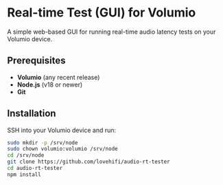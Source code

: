 # Real-time Test (GUI) for Volumio

A simple web-based GUI for running real-time audio latency tests on your Volumio device.

## Prerequisites

- **Volumio** (any recent release)
- **Node.js** (v18 or newer)
- **Git**

## Installation

SSH into your Volumio device and run:

```bash
sudo mkdir -p /srv/node
sudo chown volumio:volumio /srv/node
cd /srv/node
git clone https://github.com/lovehifi/audio-rt-tester
cd audio-rt-tester
npm install
